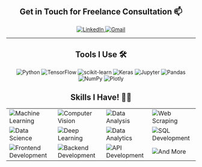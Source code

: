 <h2 align="center">Get in Touch for Freelance Consultation 📫 </h2>

<p align="center">
  <a href="https://www.linkedin.com/in/maryam-s-a40035248">
    <img src="https://img.shields.io/badge/LinkedIn-Maryam%20Sana-blue?style=flat&logo=linkedin&logoColor=white" alt="LinkedIn">
  </a>
  <a href="mailto:maryamsana411@gmail.com">
    <img src="https://img.shields.io/badge/Gmail-maryamsana411@gmail.com-red?style=flat&logo=gmail&logoColor=white" alt="Gmail">
  </a>
</p>

---

<h2 align="center"> Tools I Use 🛠️</h2>

<p align="center">
  <img src="https://img.shields.io/badge/Python-3776AB?style=flat&logo=python&logoColor=white" alt="Python">
  <img src="https://img.shields.io/badge/TensorFlow-FF6F00?style=flat&logo=tensorflow&logoColor=white" alt="TensorFlow">
  <img src="https://img.shields.io/badge/scikit--learn-F7931E?style=flat&logo=scikit-learn&logoColor=white" alt="scikit-learn">
  <img src="https://img.shields.io/badge/Keras-D00000?style=flat&logo=keras&logoColor=white" alt="Keras">
  <img src="https://img.shields.io/badge/Jupyter-F37626?style=flat&logo=jupyter&logoColor=white" alt="Jupyter">
  <img src="https://img.shields.io/badge/Pandas-150458?style=flat&logo=pandas&logoColor=white" alt="Pandas">
  <img src="https://img.shields.io/badge/NumPy-013243?style=flat&logo=numpy&logoColor=white" alt="NumPy">
  <img src="https://img.shields.io/badge/Plotly-3F4F75?style=flat&logo=plotly&logoColor=white" alt="Plotly">
</p>


<h2 align="center">Skills I Have! 🤸‍♂️</h2>

<table align="center">
  <tr>
    <td><img src="https://img.shields.io/badge/Machine%20Learning-3776AB?style=flat&logo=python&logoColor=white" alt="Machine Learning"></td>
    <td><img src="https://img.shields.io/badge/Computer%20Vision-FF6F00?style=flat&logo=tensorflow&logoColor=white" alt="Computer Vision"></td>
    <td><img src="https://img.shields.io/badge/Data%20Analysis-4CAF50?style=flat&logo=pandas&logoColor=white" alt="Data Analysis"></td>
    <td><img src="https://img.shields.io/badge/Web%20Scraping-FF5722?style=flat&logo=python&logoColor=white" alt="Web Scraping"></td>
  </tr>
  <tr>
    <td><img src="https://img.shields.io/badge/Data%20Science-2196F3?style=flat&logo=python&logoColor=white" alt="Data Science"></td>
    <td><img src="https://img.shields.io/badge/Deep%20Learning-673AB7?style=flat&logo=tensorflow&logoColor=white" alt="Deep Learning"></td>
    <td><img src="https://img.shields.io/badge/Data%20Analytics-3F51B5?style=flat&logo=python&logoColor=white" alt="Data Analytics"></td>
    <td><img src="https://img.shields.io/badge/SQL%20Development-FF9800?style=flat&logo=mysql&logoColor=white" alt="SQL Development"></td>
  </tr>
  <tr>
    <td><img src="https://img.shields.io/badge/Frontend%20Development-FFEB3B?style=flat&logo=html5&logoColor=black" alt="Frontend Development"></td>
    <td><img src="https://img.shields.io/badge/Backend%20Development-FFC107?style=flat&logo=django&logoColor=black" alt="Backend Development"></td>
    <td><img src="https://img.shields.io/badge/API%20Development-00BCD4?style=flat&logo=python&logoColor=white" alt="API Development"></td>
    <td><img src="https://img.shields.io/badge/And%20More-8BC34A?style=flat&logo=python&logoColor=white" alt="And More"></td>
  </tr>
</table>
